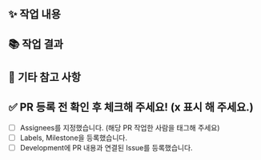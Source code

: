 <!-- PR 제목입니다. -->
<!-- 아래 중 타입에 맞는 PR 제목으로 복사/붙여넣기 해 주세요. -->
<!-- [FEAT] 작업_내용을_한_줄로_요약해서_작성 -->
<!-- [BUGFIX] 작업_내용을_한_줄로_요약해서_작성 -->
<!-- [REFACTOR] 작업_내용을_한_줄로_요약해서_작성 -->
<!-- [CHORE] 작업_내용을_한_줄로_요약해서_작성 -->
<!-- [TEST] 작업_내용을_한_줄로_요약해서_작성 -->
<!-- [PERFORMANCE] 작업_내용을_한_줄로_요약해서_작성 -->
<!-- [SET] 작업_내용을_한_줄로_요약해서_작성 -->
<!-- [DOCS] 작업_내용을_한_줄로_요약해서_작성 -->

## ✨ 작업 내용

## 📚 작업 결과

<!-- 없다면 적지 않으셔도 됩니다. -->
<!-- 사진이 있다면 함께 첨부해 주세요 -->

## 🙏 기타 참고 사항

<!-- 없다면 적지 않으셔도 됩니다. -->

## ✅ PR 등록 전 확인 후 체크해 주세요! (x 표시 해 주세요.)

- [ ] Assignees를 지정했습니다. (해당 PR 작업한 사람을 태그해 주세요)
- [ ] Labels, Milestone을 등록했습니다.
- [ ] Development에 PR 내용과 연결된 Issue를 등록했습니다.
